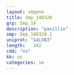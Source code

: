 ```yaml
---
layout: smgene
title: Smp_140320
grp: Smp_14
description: "paxillin"
smp: Smp_140320.1
uniprot: "G4LVB3"
length:   342
cdd: "ns"
kk: ns
categories: sm
---
```

